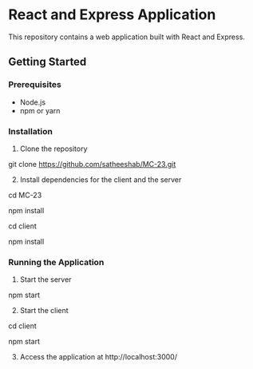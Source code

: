 # React and Express Application
This repository contains a web application built with React and Express.

## Getting Started

### Prerequisites
- Node.js
- npm or yarn

### Installation

1. Clone the repository

git clone https://github.com/satheeshab/MC-23.git

2. Install dependencies for the client and the server

cd MC-23

npm install  

cd client  

npm install 

### Running the Application

1. Start the server  

npm start  

2. Start the client  

cd client
  
npm start  

3. Access the application at http://localhost:3000/  